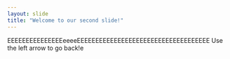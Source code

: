 ```yaml
---
layout: slide
title: "Welcome to our second slide!"
---
```

EEEEEEEEEEEEEEEeeeeEEEEEEEEEEEEEEEEEEEEEEEEEEEEEEEEEEEE
Use the left arrow to go back!e